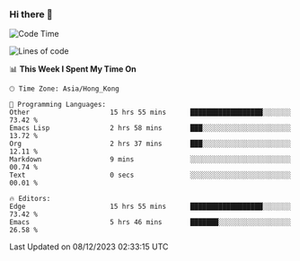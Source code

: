### Hi there 👋

<!--
**nicehiro/nicehiro** is a ✨ _special_ ✨ repository because its `README.md` (this file) appears on your GitHub profile.

Here are some ideas to get you started:

- 🔭 I’m currently working on ...
- 🌱 I’m currently learning ...
- 👯 I’m looking to collaborate on ...
- 🤔 I’m looking for help with ...
- 💬 Ask me about ...
- 📫 How to reach me: ...
- 😄 Pronouns: ...
- ⚡ Fun fact: ...
-->

<!--START_SECTION:waka-->
![Code Time](http://img.shields.io/badge/Code%20Time-132%20hrs%2053%20mins-blue)

![Lines of code](https://img.shields.io/badge/From%20Hello%20World%20I%27ve%20Written-2.6%20million%20lines%20of%20code-blue)

📊 **This Week I Spent My Time On** 

```text
🕑︎ Time Zone: Asia/Hong_Kong

💬 Programming Languages: 
Other                    15 hrs 55 mins      ██████████████████░░░░░░░   73.42 % 
Emacs Lisp               2 hrs 58 mins       ███░░░░░░░░░░░░░░░░░░░░░░   13.72 % 
Org                      2 hrs 37 mins       ███░░░░░░░░░░░░░░░░░░░░░░   12.11 % 
Markdown                 9 mins              ░░░░░░░░░░░░░░░░░░░░░░░░░   00.74 % 
Text                     0 secs              ░░░░░░░░░░░░░░░░░░░░░░░░░   00.01 % 

🔥 Editors: 
Edge                     15 hrs 55 mins      ██████████████████░░░░░░░   73.42 % 
Emacs                    5 hrs 46 mins       ███████░░░░░░░░░░░░░░░░░░   26.58 % 
```


 Last Updated on 08/12/2023 02:33:15 UTC
<!--END_SECTION:waka-->
